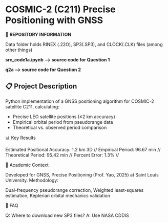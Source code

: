# COSMIC-2 (C211) Precise Positioning with GNSS



📂 **REPOSITORY INFORMATION**

Data folder holds RINEX (.22O), SP3(.SP3), and CLOCK(.CLK) files (among other things)

**src_code1a.ipynb --> source code for Question 1**

**q2a --> source code for Question 2**


## 📋 Project Description
Python implementation of a GNSS positioning algorithm for COSMIC-2 satellite C211, calculating:
- Precise LEO satellite positions (≤2 km accuracy)
- Empirical orbital period from pseudorange data
- Theoretical vs. observed period comparison



📊 Key Results


Estimated Positional Accuracy:	1.2 km 3D //
Empirical Period:	96.67 min //
Theoretical Period:	95.42 min //
Percent Error:	1.3% //


📝 Academic Context

Developed for GNSS, Precise Positioning (Prof. Yao, 2025) at Saint Louis University.
Methodology:

Dual-frequency pseudorange correction,
Weighted least-squares estimation,
Keplerian orbital mechanics validation

🙋 FAQ


Q: Where to download new SP3 files?
A: Use NASA CDDIS
